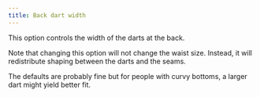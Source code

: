 ```yaml
---
title: Back dart width
---
```


This option controls the width of the darts at the back.

Note that changing this option will not change the waist size. Instead, it will redistribute shaping between the darts and the seams.

The defaults are probably fine but for people with curvy bottoms, a larger dart might yield better fit.

